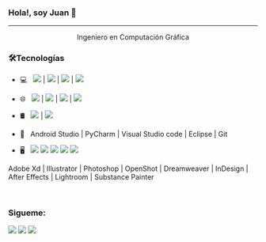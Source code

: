 ### Hola!, soy Juan 👋

<hr>

<p align="center">
Ingeniero en Computación Gráfica
</p>





<h3>🛠Tecnologías</h3>

- 💻 &nbsp;    <img src="https://img.shields.io/badge/Python-14354C?style=fflat&logo=python&logoColor=white"> |
               <img src="https://img.shields.io/badge/Java-ED8B00?style=for-the-badge&logo=java&logoColor=white"> | 
               <img src="https://img.shields.io/badge/C%23-239120?style=for-the-badge&logo=c-sharp&logoColor=white"> | 
               <img src="https://img.shields.io/badge/PHP-777BB4?style=for-the-badge&logo=php&logoColor=white"> 
               
- 🌐 &nbsp;    <img src="https://img.shields.io/badge/Android-3DDC84?style=for-the-badge&logo=android&logoColor=white">  |
               <img src="https://img.shields.io/badge/HTML5-E34F26?style=for-the-badge&logo=html5&logoColor=white">  | 
               <img src="https://img.shields.io/badge/CSS3-1572B6?style=for-the-badge&logo=css3&logoColor=white">  | 
               <img src="https://img.shields.io/badge/JavaScript-323330?style=for-the-badge&logo=javascript&logoColor=F7DF1E"> 
               
- 🛢 &nbsp;    <img src="https://img.shields.io/badge/MySQL-00000F?style=for-the-badge&logo=mysql&logoColor=white">  |
               <img src="https://img.shields.io/badge/PostgreSQL-316192?style=for-the-badge&logo=postgresql&logoColor=white"> 
<!--                <img src="https://img.shields.io/badge/JavaScript-323330?style=for-the-badge&logo=javascript&logoColor=F7DF1E"> |
               <img src="https://img.shields.io/badge/JavaScript-323330?style=for-the-badge&logo=javascript&logoColor=F7DF1E"> -->


- 🔧 &nbsp; Android Studio | PyCharm | Visual Studio code | Eclipse | Git


- 🖥 &nbsp;   <img src="https://aleen42.github.io/badges/src/photoshop.svg">
              <img src="https://aleen42.github.io/badges/src/illustrator.svg">
              <img src="ttps://aleen42.github.io/badges/src/dreamweaver.svg">
              <img src="https://aleen42.github.io/badges/src/after_effects.svg">
              <img src="https://aleen42.github.io/badges/src/premiere.svg">



Adobe Xd | Illustrator | Photoshop | OpenShot | Dreamweaver | InDesign | After Effects | Lightroom | Substance Painter 

<br>

### Sigueme:


<!-- Your badges -->
<!-- [![Linkedin](https://img.shields.io/badge/-JuanCuaycal-blue?style=flat&logo=Linkedin&logoColor=white)](https://www.linkedin.com/in/juan-cuaycal/)
<!-- [![Linkedin](https://img.shields.io/badge/-JuanCuaycal-blue?style=flat&logo=Facebook&logoColor=white)](https://www.linkedin.com/in/juan-cuaycal/) -->

<!-- [![Gmail](https://img.shields.io/badge/-JuanCuaycal-c14438?style=flat&logo=Gmail&logoColor=white)](mailto:juancuaycal@gmail.com) -->

<!-- [![Linkedin](https://img.shields.io/badge/-WebSite-black?style=flat&logo=Website&logoColor=black)](https://juan-cuaycal.web.app/) -->

<!-- -[Página Web](https://juan-cuaycal.web.app/) -->

<a href="https://www.linkedin.com/in/juan-cuaycal/"><img src="https://img.shields.io/badge/LinkedIn-0077B5?style=for-the-badge&logo=linkedin&logoColor=white"></a>
<a href="juancuaycal@gmail.com"><img src="https://img.shields.io/badge/Gmail-D14836?style=for-the-badge&logo=gmail&logoColor=white"></a>
<a href="https://juan-cuaycal.web.app/"><img src="https://img.shields.io/badge/-WebSite-black?style=for-the-badge&logo=Website&logoColor=black"></a>
